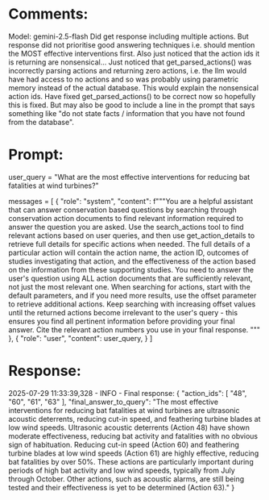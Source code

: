 # Comments: #
Model: gemini-2.5-flash
Did get response including multiple actions. 
But response did not prioritise good answering techniques i.e. should mention the MOST effective interventions first.
Also just noticed that the action ids it is returning are nonsensical...
  Just noticed that get_parsed_actions() was incorrectly parsing actions and returning zero actions, i.e. the llm would have had access to no actions and so was probably using parametric memory instead of the actual database. This would explain the nonsensical action ids.
  Have fixed get_parsed_actions() to be correct now so hopefully this is fixed. But may also be good to include a line in the prompt that says something like "do not state facts / information that you have not found from the database".

# Prompt: #
user_query = "What are the most effective interventions for reducing bat fatalities at wind turbines?"

messages = [
        {
            "role": "system",
            "content": f"""You are a helpful assistant that can answer conservation based questions by searching through conservation action documents to find relevant information required to answer the question you are asked.
            Use the search_actions tool to find relevant actions based on user queries, and then use get_action_details to retrieve full details for specific actions when needed. 
            The full details of a particular action will contain the action name, the action ID, outcomes of studies investigating that action, and the effectiveness of the action based on the information from these supporting studies.
            You need to answer the user's question using ALL action documents that are sufficiently relevant, not just the most relevant one.
            When searching for actions, start with the default parameters, and if you need more results, use the offset parameter to retrieve additional actions. 
            Keep searching with increasing offset values until the returned actions become irrelevant to the user's query - this ensures you find all pertinent information before providing your final answer. 
            Cite the relevant action numbers you use in your final response.
            """
        },
        {
            "role": "user",
            "content": user_query,
        }
    ]

# Response: #
2025-07-29 11:33:39,328 - INFO - Final response: {
  "action_ids": [
    "48",
    "60",
    "61",
    "63"
  ],
  "final_answer_to_query": "The most effective interventions for reducing bat fatalities at wind turbines are ultrasonic acoustic deterrents, reducing cut-in speed, and feathering turbine blades at low wind speeds. Ultrasonic acoustic deterrents (Action 48) have shown moderate effectiveness, reducing bat activity and fatalities with no obvious sign of habituation. Reducing cut-in speed (Action 60) and feathering turbine blades at low wind speeds (Action 61) are highly effective, reducing bat fatalities by over 50%. These actions are particularly important during periods of high bat activity and low wind speeds, typically from July through October. Other actions, such as acoustic alarms, are still being tested and their effectiveness is yet to be determined (Action 63)."
}
